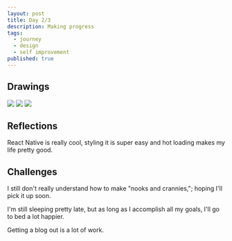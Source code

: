 ```yaml
---
layout: post
title: Day 2/3
description: Making progress
tags:
  - journey
  - design
  - self improvement
published: true
---
```


## Drawings

<img src="http://i.imgur.com/gDmWqXv.jpg"/>
<img src="http://i.imgur.com/6VG2Vng.jpg"/>
<img src="http://i.imgur.com/AYjbzeQ.jpg"/>


## Reflections

React Native is really cool, styling it is super easy and hot loading makes my
life pretty good.

## Challenges

I still don't really understand how to make "nooks and crannies,"; hoping I'll
pick it up soon.

I'm still sleeping pretty late, but as long as I accomplish all my goals, I'll
go to bed a lot happier.

Getting a blog out is a lot of work.
